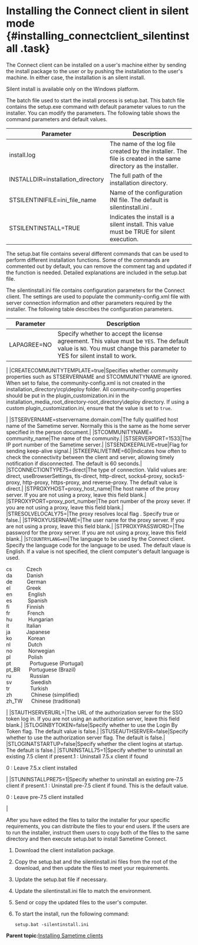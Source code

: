 # Installing the Connect client in silent mode {#installing_connectclient_silentinstall .task}

The Connect client can be installed on a user's machine either by sending the install package to the user or by pushing the installation to the user's machine. In either case, the installation is an silent install.

Silent install is available only on the Windows platform.

The batch file used to start the install process is setup.bat. This batch file contains the setup.exe command with default parameter values to run the installer. You can modify the parameters. The following table shows the command parameters and default values.

|Parameter|Description|
|---------|-----------|
|install.log|The name of the log file created by the installer. The file is created in the same directory as the installer.|
|INSTALLDIR=installation\_directory|The full path of the installation directory.|
|STSILENTINIFILE=ini\_file\_name|Name of the configuration INI file. The default is silentinstall.ini .|
|STSILENTINSTALL=TRUE|Indicates the install is a silent install. This value must be TRUE for silent execution.|

The setup.bat file contains several different commands that can be used to perform different installation functions. Some of the commands are commented out by default, you can remove the comment tag and updated if the function is needed. Detailed explanations are included in the setup.bat file.

The silentinstall.ini file contains configuration parameters for the Connect client. The settings are used to populate the community-config.xml file with server connection information and other parameters required by the installer. The following table describes the configuration parameters.

|Parameter|Description|
|---------|-----------|
|LAPAGREE=NO|Specify whether to accept the license agreement. This value must be `YES`. The default value is `NO`. You must change this parameter to YES for silent install to work.

|
|CREATECOMMUNITYTEMPLATE=true|Specifies whether community properties such as STSERVERNAME and STCOMMUNITYNAME are ignored. When set to false, the community-config.xml is not created in the installation\_directory\\rcp\\deploy folder. All community-config properties should be put in the plugin\_customization.ini in the installation\_media\_root\_directory-root\_directory\\deploy directory. If using a custom plugin\_customization.ini, ensure that the value is set to `true`.

|
|STSERVERNAME=stservername.domain.com|The fully qualified host name of the Sametime server. Normally this is the same as the home server specified in the person document.|
|STCOMMUNITYNAME= community\_name|The name of the community.|
|STSERVERPORT=1533|The IP port number of the Sametime server.|
|STSENDKEEPALIVE=true|Flag for sending keep-alive signal.|
|STKEEPALIVETIME=60|Indicates how often to check the connectivity between the client and server, allowing timely notification if disconnected. The default is 60 seconds.|
|STCONNECTIONTYPE75=direct|The type of connection. Valid values are: direct, useBrowserSettings, tls-direct, http-direct, socks4-proxy, socks5-proxy, http-proxy, https-proxy, and reverse-proxy. The default value is direct.|
|STPROXYHOST=proxy\_host\_name|The host name of the proxy server. If you are not using a proxy, leave this field blank.|
|STPROXYPORT=proxy\_port\_number|The port number of the proxy sever. If you are not using a proxy, leave this field blank.|
|STRESOLVELOCALY75=|The proxy resolves local flag . Specify true or false.|
|STPROXYUSERNAME=|The user name for the proxy server. If you are not using a proxy, leave this field blank.|
|STPROXYPASSWORD=|The password for the proxy server. If you are not using a proxy, leave this field blank.|
|`STCOUNTRYLANG=en`|The language to be used by the Connect client. Specify the language code for the language to be used. The default vlaue is English. If a value is not specified, the client computer's default language is used.

  
 cs          Czech  
 da          Danish  
 de          German  
 el           Greek  
 en           English  
 es           Spanish  
 fi            Finnish  
 fr            French  
 hu           Hungarian  
 it            Italian  
 ja           Japanese  
 ko           Korean  
 nl            Dutch  
 no           Norwegian  
 pl            Polish  
 pt             Portuguese \(Portugal\)  
 pt\_BR      Portuguese \(Brazil\)  
 ru             Russian  
 sv             Swedish  
 tr              Turkish  
 zh             Chinese \(simplified\)  
 zh\_TW      Chinese \(traditional\)

|
|STAUTHSERVERURL=|The URL of the authorization server for the SSO token log in. If you are not using an authorization server, leave this field blank.|
|STLOGINBYTOKEN=false|Specify whether to use the Login By Token flag. The default value is false.|
|STUSEAUTHSERVER=false|Specify whether to use the authorization server flag. The default is false.|
|STLOGINATSTARTUP=false|Specify whether the client logins at startup. The default is false.|
|STUNINSTALL75=1|Specify whether to uninstall an existing 7.5 client if present.1
:   Uninstall 7.5.x client if found

0
:   Leave 7.5.x client installed

|
|STUNINSTALLPRE75=1|Specify whether to uninstall an existing pre-7.5 client if present.1
:   Uninstall pre-7.5 client if found. This is the default value.

0
:   Leave pre-7.5 client installed

|

After you have edited the files to tailor the installer for your specific requirements, you can distribute the files to your end users. If the users are to run the installer, instruct them users to copy both of the files to the same directory and then execute setup.bat to install Sametime Connect.

1.  Download the client installation package.

2.  Copy the setup.bat and the silentinstall.ini files from the root of the download, and then update the files to meet your requirements.

3.  Update the setup.bat file if necessary.

4.  Update the silentinstall.ini file to match the environment.

5.  Send or copy the updated files to the user's computer.

6.  To start the install, run the following command:

    ``` {#codeblock_mgv_nr5_lvb}
    setup.bat -silentinstall.ini
    ```


**Parent topic:**[Installing Sametime clients](installing_sametime_clients.md)

